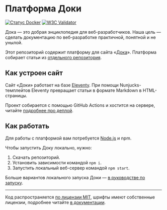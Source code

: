 # Платформа Доки

[![Статус Docker](https://github.com/doka-guide/platform/actions/workflows/docker-deploy.yml/badge.svg?branch=main&event=push)](https://github.com/doka-guide/platform/actions/workflows/docker-deploy.yml)
[![W3C Validator](https://github.com/doka-guide/platform/actions/workflows/w3c-validator.yml/badge.svg?branch=main&event=push)](https://github.com/doka-guide/platform/actions/workflows/w3c-validator.yml)

Дока — это добрая энциклопедия для веб-разработчиков. Наша цель — сделать документацию по веб-разработке практичной, понятной и не унылой.

Этот репозиторий содержит платформу для сайта «[Дока](https://doka.guide/)». Платформа собирает статьи из [отдельного репозитория](https://github.com/doka-guide/content).

## Как устроен сайт

Сайт «Доки» работает на базе [Eleventy](https://www.11ty.dev). При помощи Nunjucks-темплейтов Eleventy превращает статьи в формате Markdown в HTML-страницы.

Проект собирается с помощью GitHub Actions и хостится на сервере, читайте [подробнее про деплой](./docs/deploy.md).

## Как работать

Для работы с платформой вам потребуется [Node.js](https://nodejs.org/en/) и npm.

Чтобы запустить Доку локально, нужно:

1. Скачать репозиторий.
1. Установить зависимости командой `npm i`.
1. Запустить локальный веб-сервер командой `npm start`.

Больше вариантов локального запуска Доки — [в руководстве по запуску](docs/how-to-run.md).

---
Код распространяется [по лицензии MIT](LICENSE.md), шрифты имеют собственные лицензии, подробнее читайте [в документации](docs/license.md).
